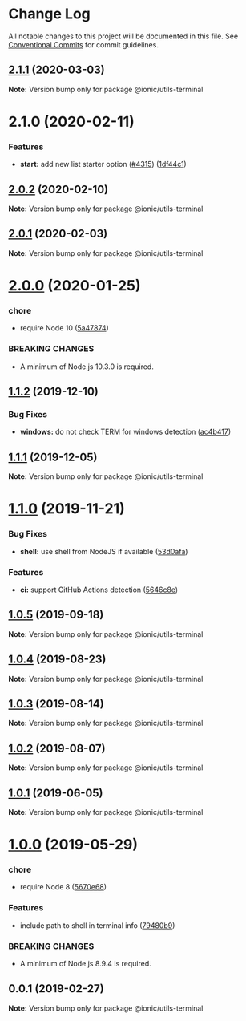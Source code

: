 # Change Log

All notable changes to this project will be documented in this file.
See [Conventional Commits](https://conventionalcommits.org) for commit guidelines.

## [2.1.1](https://github.com/ionic-team/ionic-cli/compare/@ionic/utils-terminal@2.1.0...@ionic/utils-terminal@2.1.1) (2020-03-03)

**Note:** Version bump only for package @ionic/utils-terminal





# 2.1.0 (2020-02-11)


### Features

* **start:** add new list starter option ([#4315](https://github.com/ionic-team/ionic-cli/issues/4315)) ([1df44c1](https://github.com/ionic-team/ionic-cli/commit/1df44c1591f37b89f2b672857740edd6cb2aea67))





## [2.0.2](https://github.com/ionic-team/ionic-cli/compare/@ionic/utils-terminal@2.0.1...@ionic/utils-terminal@2.0.2) (2020-02-10)

**Note:** Version bump only for package @ionic/utils-terminal





## [2.0.1](https://github.com/ionic-team/ionic-cli/compare/@ionic/utils-terminal@2.0.0...@ionic/utils-terminal@2.0.1) (2020-02-03)

**Note:** Version bump only for package @ionic/utils-terminal





# [2.0.0](https://github.com/ionic-team/ionic-cli/compare/@ionic/utils-terminal@1.1.2...@ionic/utils-terminal@2.0.0) (2020-01-25)


### chore

* require Node 10 ([5a47874](https://github.com/ionic-team/ionic-cli/commit/5a478746c074207b6dc96aa8771f04a606deb1ef))


### BREAKING CHANGES

* A minimum of Node.js 10.3.0 is required.





## [1.1.2](https://github.com/ionic-team/ionic-cli/compare/@ionic/utils-terminal@1.1.1...@ionic/utils-terminal@1.1.2) (2019-12-10)


### Bug Fixes

* **windows:** do not check TERM for windows detection ([ac4b417](https://github.com/ionic-team/ionic-cli/commit/ac4b417385c0c7859674e2ba59e495e9abc5bce4))





## [1.1.1](https://github.com/ionic-team/ionic-cli/compare/@ionic/utils-terminal@1.1.0...@ionic/utils-terminal@1.1.1) (2019-12-05)

**Note:** Version bump only for package @ionic/utils-terminal





# [1.1.0](https://github.com/ionic-team/ionic-cli/compare/@ionic/utils-terminal@1.0.5...@ionic/utils-terminal@1.1.0) (2019-11-21)


### Bug Fixes

* **shell:** use shell from NodeJS if available ([53d0afa](https://github.com/ionic-team/ionic-cli/commit/53d0afaea8966f7742220896a98da570c706fb63))


### Features

* **ci:** support GitHub Actions detection ([5646c8e](https://github.com/ionic-team/ionic-cli/commit/5646c8e083862dbf976cd6cdecabe209c0ad8cfd))





## [1.0.5](https://github.com/ionic-team/ionic-cli/compare/@ionic/utils-terminal@1.0.4...@ionic/utils-terminal@1.0.5) (2019-09-18)

**Note:** Version bump only for package @ionic/utils-terminal





## [1.0.4](https://github.com/ionic-team/ionic-cli/compare/@ionic/utils-terminal@1.0.3...@ionic/utils-terminal@1.0.4) (2019-08-23)

**Note:** Version bump only for package @ionic/utils-terminal





## [1.0.3](https://github.com/ionic-team/ionic-cli/compare/@ionic/utils-terminal@1.0.2...@ionic/utils-terminal@1.0.3) (2019-08-14)

**Note:** Version bump only for package @ionic/utils-terminal





## [1.0.2](https://github.com/ionic-team/ionic-cli/compare/@ionic/utils-terminal@1.0.1...@ionic/utils-terminal@1.0.2) (2019-08-07)

**Note:** Version bump only for package @ionic/utils-terminal





## [1.0.1](https://github.com/ionic-team/ionic-cli/compare/@ionic/utils-terminal@1.0.0...@ionic/utils-terminal@1.0.1) (2019-06-05)

**Note:** Version bump only for package @ionic/utils-terminal





# [1.0.0](https://github.com/ionic-team/ionic-cli/compare/@ionic/utils-terminal@0.0.1...@ionic/utils-terminal@1.0.0) (2019-05-29)


### chore

* require Node 8 ([5670e68](https://github.com/ionic-team/ionic-cli/commit/5670e68))


### Features

* include path to shell in terminal info ([79480b9](https://github.com/ionic-team/ionic-cli/commit/79480b9))


### BREAKING CHANGES

* A minimum of Node.js 8.9.4 is required.





<a name="0.0.1"></a>
## 0.0.1 (2019-02-27)




**Note:** Version bump only for package @ionic/utils-terminal
